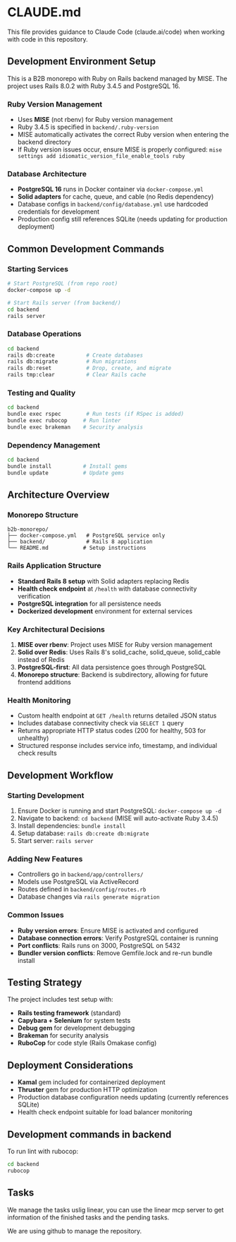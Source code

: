 # CLAUDE.md

This file provides guidance to Claude Code (claude.ai/code) when working with code in this repository.

## Development Environment Setup

This is a B2B monorepo with Ruby on Rails backend managed by MISE. The project uses Rails 8.0.2 with Ruby 3.4.5 and PostgreSQL 16.

### Ruby Version Management
- Uses **MISE** (not rbenv) for Ruby version management
- Ruby 3.4.5 is specified in `backend/.ruby-version` 
- MISE automatically activates the correct Ruby version when entering the backend directory
- If Ruby version issues occur, ensure MISE is properly configured: `mise settings add idiomatic_version_file_enable_tools ruby`

### Database Architecture
- **PostgreSQL 16** runs in Docker container via `docker-compose.yml`
- **Solid adapters** for cache, queue, and cable (no Redis dependency)
- Database configs in `backend/config/database.yml` use hardcoded credentials for development
- Production config still references SQLite (needs updating for production deployment)

## Common Development Commands

### Starting Services
```bash
# Start PostgreSQL (from repo root)
docker-compose up -d

# Start Rails server (from backend/)
cd backend
rails server
```

### Database Operations
```bash
cd backend
rails db:create          # Create databases
rails db:migrate         # Run migrations
rails db:reset           # Drop, create, and migrate
rails tmp:clear          # Clear Rails cache
```

### Testing and Quality
```bash
cd backend
bundle exec rspec        # Run tests (if RSpec is added)
bundle exec rubocop     # Run linter
bundle exec brakeman    # Security analysis
```

### Dependency Management
```bash
cd backend
bundle install          # Install gems
bundle update           # Update gems
```

## Architecture Overview

### Monorepo Structure
```
b2b-monorepo/
├── docker-compose.yml   # PostgreSQL service only
├── backend/             # Rails 8 application
└── README.md           # Setup instructions
```

### Rails Application Structure
- **Standard Rails 8 setup** with Solid adapters replacing Redis
- **Health check endpoint** at `/health` with database connectivity verification
- **PostgreSQL integration** for all persistence needs
- **Dockerized development** environment for external services

### Key Architectural Decisions
1. **MISE over rbenv**: Project uses MISE for Ruby version management
2. **Solid over Redis**: Uses Rails 8's solid_cache, solid_queue, solid_cable instead of Redis
3. **PostgreSQL-first**: All data persistence goes through PostgreSQL
4. **Monorepo structure**: Backend is subdirectory, allowing for future frontend additions

### Health Monitoring
- Custom health endpoint at `GET /health` returns detailed JSON status
- Includes database connectivity check via `SELECT 1` query
- Returns appropriate HTTP status codes (200 for healthy, 503 for unhealthy)
- Structured response includes service info, timestamp, and individual check results

## Development Workflow

### Starting Development
1. Ensure Docker is running and start PostgreSQL: `docker-compose up -d`
2. Navigate to backend: `cd backend` (MISE will auto-activate Ruby 3.4.5)
3. Install dependencies: `bundle install`
4. Setup database: `rails db:create db:migrate`
5. Start server: `rails server`

### Adding New Features
- Controllers go in `backend/app/controllers/`
- Models use PostgreSQL via ActiveRecord
- Routes defined in `backend/config/routes.rb`
- Database changes via `rails generate migration`

### Common Issues
- **Ruby version errors**: Ensure MISE is activated and configured
- **Database connection errors**: Verify PostgreSQL container is running
- **Port conflicts**: Rails runs on 3000, PostgreSQL on 5432
- **Bundler version conflicts**: Remove Gemfile.lock and re-run bundle install

## Testing Strategy

The project includes test setup with:
- **Rails testing framework** (standard)
- **Capybara + Selenium** for system tests
- **Debug gem** for development debugging
- **Brakeman** for security analysis
- **RuboCop** for code style (Rails Omakase config)

## Deployment Considerations

- **Kamal** gem included for containerized deployment
- **Thruster** gem for production HTTP optimization
- Production database configuration needs updating (currently references SQLite)
- Health check endpoint suitable for load balancer monitoring

## Development commands in backend

To run lint with rubocop:
```bash
cd backend
rubocop
```

## Tasks

We manage the tasks uslig linear, you can use the linear mcp server to get information of the finished tasks and the pending tasks.

We are using github to manage the repository.
